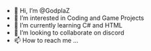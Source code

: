 - 👋 Hi, I’m @GodplaZ
- 👀 I’m interested in Coding and Game Projects
- 🌱 I’m currently learning C# and HTML
- 💞️ I’m looking to collaborate on discord
- 📫 How to reach me ...

<!---
GodplaZ/GodplaZ is a ✨ special ✨ repository because its `README.md` (this file) appears on your GitHub profile.
You can click the Preview link to take a look at your changes.
--->
